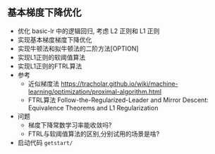 ## 基本梯度下降优化
- 优化 basic-lr 中的逻辑回归, 考虑 L2 正则和 L1 正则
- 实现基本梯度梯度下降优化
- 实现牛顿法和拟牛顿法的二阶方法[OPTION]
- 实现L1正则的软阈值算法
- 实现L1正则的FTRL算法
- 参考
    - 近似梯度法 <https://tracholar.github.io/wiki/machine-learning/optimization/proximal-algorithm.html>
    - FTRL算法 Follow-the-Regularized-Leader and Mirror Descent: Equivalence Theorems and L1 Regularization
- 问题
    - 梯度下降常数学习率能收敛吗?
    - FTRL与软阈值算法的区别,分别试用的场景是啥?
- 启动代码 `getstart/`
